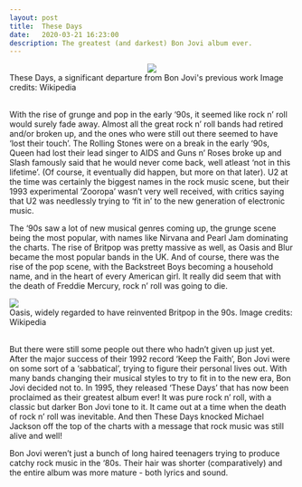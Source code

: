 ```yaml
---
layout: post
title:  These Days
date:   2020-03-21 16:23:00
description: The greatest (and darkest) Bon Jovi album ever. 
---
```


<div class="img_row">
    <center> <img src="{{ site.baseurl }}/assets/img/thesedays.jpg"> </center>
</div> 
<div class="col three caption">
    These Days, a significant departure from Bon Jovi's previous work Image credits: Wikipedia
</div>
<br>

With the rise of grunge and pop in the early ‘90s, it seemed like rock n’ roll would surely fade away. Almost all the great rock n’ roll bands had retired and/or broken up, and the ones who were still out there seemed to have ‘lost their touch’. The Rolling Stones were on a break in the early ‘90s, Queen had lost their lead singer to AIDS and Guns n’ Roses broke up and Slash famously said that he would never come back, well atleast ‘not in this lifetime’. (Of course, it eventually did happen, but more on that later). U2 at the time was certainly the biggest names in the rock music scene, but their 1993 experimental ‘Zooropa’ wasn’t very well received, with critics saying that U2 was needlessly trying to ‘fit in’ to the new generation of electronic music.

The ‘90s saw a lot of new musical genres coming up, the grunge scene being the most popular, with names like Nirvana and Pearl Jam dominating the charts. The rise of Britpop was pretty massive as well, as Oasis and Blur became the most popular bands in the UK. And of course, there was the rise of the pop scene, with the Backstreet Boys becoming a household name, and in the heart of every American girl. It really did seem that with the death of Freddie Mercury, rock n’ roll was going to die.

<div class="img_row">
    <img class="col three" src="{{ site.baseurl }}/assets/img/oasis.jpg"> </center>
</div> 
<div class="col three caption">
    Oasis, widely regarded to have reinvented Britpop in the 90s. Image credits: Wikipedia
</div>
<br>

But there were still some people out there who hadn’t given up just yet. After the major success of their 1992 record ‘Keep the Faith’, Bon Jovi were on some sort of a ‘sabbatical’, trying to figure their personal lives out. With many bands changing their musical styles to try to fit in to the new era, Bon Jovi decided not to. In 1995, they released ‘These Days’ that has now been proclaimed as their greatest album ever! It was pure rock n’ roll, with a classic but darker Bon Jovi tone to it. It came out at a time when the death of rock n’ roll was inevitable. And then These Days knocked Michael Jackson off the top of the charts with a message that rock music was still alive and well!

Bon Jovi weren’t just a bunch of long haired teenagers trying to produce catchy rock music in the ‘80s. Their hair was shorter (comparatively) and the entire album was more mature - both lyrics and sound.


